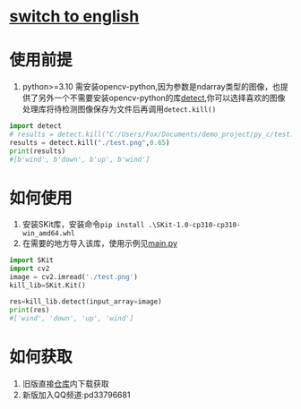 # [switch to english](./readme.md)
# 使用前提
1. python>=3.10 需安装opencv-python,因为参数是ndarray类型的图像，也提供了另外一个不需要安装opencv-python的库[detect](https://github.com/2991535823/sgs_kill),你可以选择喜欢的图像处理库将待检测图像保存为文件后再调用```detect.kill()```
```python
import detect
# results = detect.kill("C:/Users/Fox/Documents/demo_project/py_c/test.png")
results = detect.kill("./test.png",0.65)
print(results)
#[b'wind', b'down', b'up', b'wind']
```
# 如何使用
1. 安装SKit库，安装命令```pip install .\SKit-1.0-cp310-cp310-win_amd64.whl```
2. 在需要的地方导入该库，使用示例见[main.py](./main.py)
```python
import SKit
import cv2
image = cv2.imread('./test.png')
kill_lib=SKit.Kit()

res=kill_lib.detect(input_array=image)
print(res)
#['wind', 'down', 'up', 'wind']
```
# 如何获取
1. 旧版直接[仓库](https://github.com/2991535823/sgs_kill)内下载获取
2. 新版加入QQ频道:pd33796681